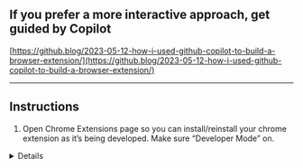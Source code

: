 ## If you prefer a more interactive approach, get guided by Copilot

[https://github.blog/2023-05-12-how-i-used-github-copilot-to-build-a-browser-extension/](https://github.blog/2023-05-12-how-i-used-github-copilot-to-build-a-browser-extension/)  

  
---

## Instructions

  

1. Open Chrome Extensions page so you can install/reinstall your chrome extension as it’s being developed. Make sure “Developer Mode” on.


<details>
<summary>Details</summary>
<div>
[chrome://extensions](chrome://extensions)  
Or: Chrome → ... -→ More Tools → Extensions. Make sure "Developer mode" is on at the top right  
![](https://i.imgur.com/P89AAGz.png)
</div>
</details>


